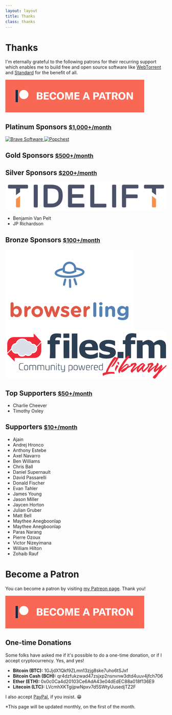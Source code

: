 ```yaml
---
layout: layout
title: Thanks
class: thanks
---
```


# Thanks

I'm eternally grateful to the following patrons for their recurring support which
enables me to build free and open source software like
[WebTorrent](https://webtorrent.io) and [Standard](https://standardjs.com) for the
benefit of all.

<a href="https://www.patreon.com/feross" class="patreon">
  <img src="/images/supporters/patreon.png" />
</a>

## Platinum Sponsors <small>[$1,000+/month](https://www.patreon.com/bePatron?c=1335510&rid=2201589)</small>

<div class='sponsor-container'>
  <a href='https://brave.com' rel='nofollow' target='_blank' class='sponsor sponsor-platinum'>
    <img src='/images/supporters/brave.png' alt='Brave Software' />
  </a>
  <a href='https://popchest.com' rel='nofollow' target='_blank' class='sponsor sponsor-platinum'>
    <img src='/images/supporters/popchest.png' alt='Popchest' />
  </a>
</div>

## Gold Sponsors <small>[$500+/month](https://www.patreon.com/bePatron?c=1335510&rid=2175327)</small>

## Silver Sponsors <small>[$200+/month](https://www.patreon.com/bePatron?c=1335510&rid=2201567)</small>

<div class='sponsor-container'>
  <a href='https://tidelift.com/subscription/pkg/npm-standard?utm_source=npm-standard&utm_medium=readme' rel='nofollow' target='_blank' class='sponsor sponsor-silver'>
    <img src='/images/supporters/tidelift.png' alt='Tidelift' />
  </a>
</div>

- Benjamin Van Pelt
- JP Richardson

## Bronze Sponsors <small>[$100+/month](https://www.patreon.com/bePatron?c=1335510&rid=2201570)</small>

<div class='sponsor-container'>
  <a href='https://www.browserling.com' rel='nofollow' target='_blank' class='sponsor sponsor-bronze'>
    <img src='/images/supporters/browserling.png' alt='Browserling' />
  </a>
  <a href='https://library.files.fm/' rel='nofollow' target='_blank' class='sponsor sponsor-bronze'>
    <img src='/images/supporters/filesfm.png' alt='Files.fm' />
  </a>
</div>

## Top Supporters <small>[$50+/month](https://www.patreon.com/bePatron?c=1335510&rid=2188674)</small>

- Charlie Cheever
- Timothy Oxley

## Supporters <small>[$10+/month](https://www.patreon.com/bePatron?c=1335510&rid=2179762)</small>

- Ajain
- Andrej Hronco
- Anthony Estebe
- Axel Navarro
- Ben Williams
- Chris Ball
- Daniel Supernault
- David Passarelli
- Donald Fischer
- Evan Tahler
- James Young
- Jason Miller
- Jaycen Horton
- Julian Gruber
- Matt Bell
- Maythee Anegboonlap
- Maythee Anegboonlap
- Paras Narang
- Pierre Ozoux
- Victor Nizeyimana
- William Hilton
- Zohaib Rauf

# Become a Patron

You can become a patron by visiting [my Patreon page](https://patreon.com/feross).
Thank you!

<a href="https://www.patreon.com/feross" class="patreon">
  <img src="/images/supporters/patreon.png" />
</a>

## One-time Donations

Some folks have asked me if it's possible to do a one-time donation, or if I accept cryptocurrency. Yes, and yes!

- **Bitcoin (BTC):** 1GJjdX1Qkf9ZLmn13zjg8ske7uho6tSJxf
- **Bitcoin Cash (BCH):** qr4dzfukzwad47zsjxp2nsnvnw3dtd4uuv4jfch706
- **Ether (ETH):** 0x0c0Ca4d20103Ce6AdA43e04dEdEC88a018f136E9
- **Litecoin (LTC):** LVcmhXKTgijpwNpxv7d5SWtyUusedjTZ2F

I also accept [PayPal](https://www.paypal.me/feross), if you insist. 😁

*This page will be updated monthly, on the first of the month.
